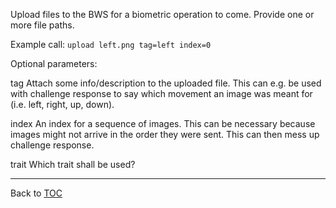 Upload files to the BWS for a biometric operation to come. Provide one or more
file paths.

Example call: `upload left.png tag=left index=0`


Optional parameters:

   tag                  Attach some info/description to the uploaded file. This
                        can e.g. be used with challenge response to say which
                        movement an image was meant for (i.e. left, right, up,
                        down).

   index                An index for a sequence of images. This can be necessary
                        because images might not arrive in the order they were
                        sent. This can then mess up challenge response.

   trait                Which trait shall be used?

---

Back to [TOC](./toc.md)